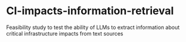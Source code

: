 # CI-impacts-information-retrieval
Feasibility study to test the ability of LLMs to extract information about critical infrastructure impacts from text sources
